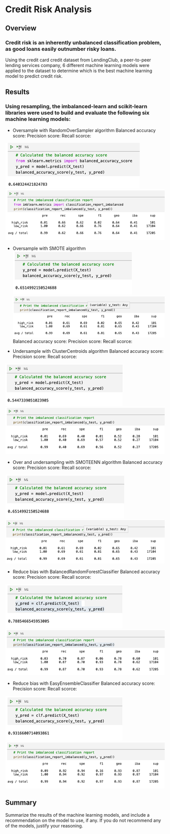 # Credit Risk Analysis

## Overview
### Credit risk is an inherently unbalanced classification problem, as good loans easily outnumber risky loans. 
Using the credit card credit dataset from LendingClub, a peer-to-peer lending services company, 6 different machine learning models were applied to the dataset to determine which is the best machine learning model to predict credit risk.

## Results
### Using resampling, the imbalanced-learn and scikit-learn libraries were used to build and evaluate the following six machine learning models:

* Oversample with RandomOverSampler algorithm
Balanced accuracy score:
Precision score:
Recall scorce:

![RandomOverSampler_Accuracy.png](images/RandomOverSampler_Accuracy.png)
![RandomOverSampler_Report.png](images/RandomOverSampler_Report.png)

* Oversample with SMOTE algorithm
![SMOTE_Accuracy.png](images/SMOTE_Accuracy.png)
![SMOTE_Report.png](images/SMOTE_Report.png)
Balanced accuracy score:
Precision score:
Recall scorce:

* Undersample with ClusterCentroids algorithm
Balanced accuracy score:
Precision score:
Recall scorce:

![ClusterCentroids_Accuracy.png](images/ClusterCentroids_Accuracy.png)
![ClusterCentroids_Report.png](images/ClusterCentroids_Report.png)

* Over and undersampling with SMOTEENN algorithm
Balanced accuracy score:
Precision score:
Recall scorce:

![SMOTE_Accuracy.png](images/SMOTE_Accuracy.png)
![SMOTE_Report.png](images/SMOTE_Report.png)

* Reduce bias with BalancedRandomForestClassifier
Balanced accuracy score:
Precision score:
Recall scorce:

![BalancedRandomForest_Accuracy](images/BalancedRandomForest_Accuracy.png)
![BalancedRandomForest_Report](images/BalancedRandomForest_Report.png)

* Reduce bias with EasyEnsembleClassifier
Balanced accuracy score:
Precision score:
Recall scorce:

![EasyEnsemble_Accuracy](images/EasyEnsemble_Accuracy.png)
![EasyEnsemble_Report](images/EasyEnsemble_Report.png)

## Summary

Summarize the results of the machine learning models, and include a recommendation on the model to use, if any. If you do not recommend any of the models, justify your reasoning. 

